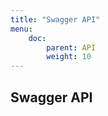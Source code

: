 ```yaml
---
title: "Swagger API"
menu:
    doc:
        parent: API
        weight: 10
---
```


Swagger API
----------------

<div id="swagger-ui"></div>
<script>
        window.onload = function() {
        const ui = SwaggerUIBundle({
            url: "/swagger.json",
            dom_id: '#swagger-ui',
            presets: [
              SwaggerUIBundle.presets.apis,
              SwaggerUIStandalonePreset.slice(1) // remote topbar
            ],
            layout: "StandaloneLayout",
            supportedSubmitMethods: [],
            onComplete: () => { }
        });
        window.ui = ui;
    };
</script>
